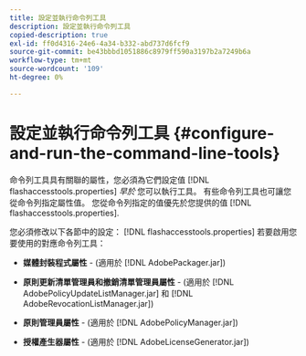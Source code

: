 ```yaml
---
title: 設定並執行命令列工具
description: 設定並執行命令列工具
copied-description: true
exl-id: ff0d4316-24e6-4a34-b332-abd737d6fcf9
source-git-commit: be43bbbd1051886c8979ff590a3197b2a7249b6a
workflow-type: tm+mt
source-wordcount: '109'
ht-degree: 0%

---
```


# 設定並執行命令列工具 {#configure-and-run-the-command-line-tools}

命令列工具具有關聯的屬性，您必須為它們設定值 [!DNL flashaccesstools.properties] *早於* 您可以執行工具。 有些命令列工具也可讓您從命令列指定屬性值。 您從命令列指定的值優先於您提供的值 [!DNL flashaccesstools.properties].

您必須修改以下各節中的設定： [!DNL flashaccesstools.properties] 若要啟用您要使用的對應命令列工具：

* **媒體封裝程式屬性** - (適用於 [!DNL AdobePackager.jar])

* **原則更新清單管理員和撤銷清單管理員屬性** - (適用於 [!DNL AdobePolicyUpdateListManager.jar] 和 [!DNL AdobeRevocationListManager.jar])

* **原則管理員屬性** - (適用於 [!DNL AdobePolicyManager.jar])

* **授權產生器屬性** - (適用於 [!DNL AdobeLicenseGenerator.jar])
